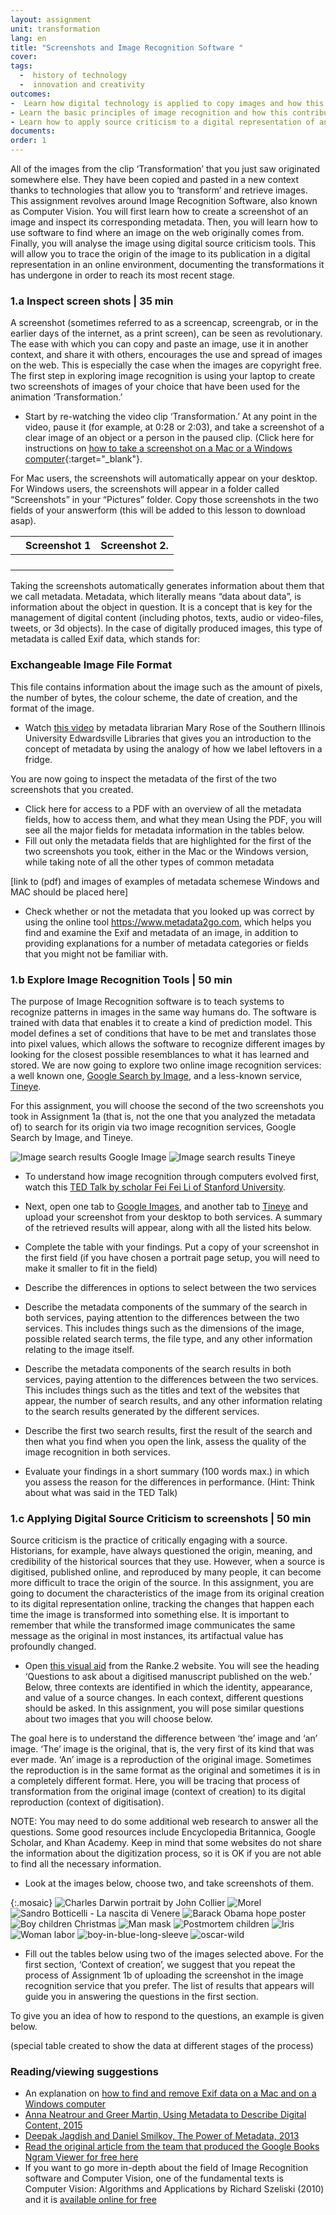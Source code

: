 ```yaml
---
layout: assignment
unit: transformation
lang: en
title: "Screenshots and Image Recognition Software "
cover:
tags:
  -  history of technology
  -  innovation and creativity
outcomes:
-  Learn how digital technology is applied to copy images and how this automatically generates metadata (information about the copy that has been created)
- Learn the basic principles of image recognition and how this contributes to a move from textual to multimodal forms of communication.
- Learn how to apply source criticism to a digital representation of an object that has been published online.
documents:
order: 1
---
```

All of the images from the clip ‘Transformation’ that you just saw originated somewhere else. They have been copied and pasted in a new context thanks to technologies that allow you to ‘transform’ and retrieve images. This assignment revolves around Image Recognition Software, also known as Computer Vision. You will first learn how to create a screenshot of an image and inspect its corresponding metadata. Then, you will learn how to use software to find where an image on the web originally comes from. Finally, you will analyse the image using digital source criticism tools. This will allow you to  trace the origin of the image to its publication in a digital representation in an online environment, documenting the transformations it has undergone in order to reach its most recent stage.

<!-- more -->

<!-- briefing-student -->


### 1.a  Inspect screen shots |   35 min
<!-- section-contents -->

A screenshot (sometimes referred to as a screencap, screengrab, or in the earlier days of the internet, as a print screen), can be seen as revolutionary. The ease with which you can copy and paste an image, use it in another context, and share it with others, encourages the use and spread of images on the web. This is especially the case when the images are copyright free. The first step in exploring image recognition is using your laptop to create two screenshots of images of your choice that have been used for the animation ‘Transformation.’

- Start by re-watching the video clip ‘Transformation.’ At any point in the video, pause it (for example, at 0:28 or 2:03), and take a screenshot of a clear image of an object or a person in the paused clip.
 (Click here for instructions on [how to take a screenshot on a Mac or a Windows computer](https://lifehacker.com/how-to-take-a-screenshot-or-picture-of-whats-on-your-co-5825771){:target="_blank"}.

For Mac users, the screenshots will automatically appear on your desktop. For Windows users,
the screenshots will appear in a folder called “Screenshots” in your “Pictures” folder.
Copy those screenshots in the two fields of your answerform (this will be added to this lesson to download asap).

|      | Screenshot 1                       |        Screenshot 2.              |
| ---  |------------------------------------|-----------------------------------|
|      |                                    |                                   |
|      |                                    |                                   |
|      |                                    |                                   |
|      |                                    |                                   |


Taking the screenshots automatically generates information about them that we call metadata. Metadata, which literally means “data about data”, is information about the object in question. It is a concept that is key for the management of digital content (including photos, texts, audio or video-files, tweets, or 3d objects). In the case of digitally produced images, this type of metadata is called Exif data, which stands for:

### Exchangeable Image File Format 
This file contains information about the image such as the amount of pixels, the number of bytes, the colour scheme, the date of creation, and the format of the image.

- Watch [this video](https://www.youtube.com/watch?v=ABF2FvSPVYE) by metadata librarian Mary Rose of the Southern Illinois University Edwardsville Libraries that gives you an introduction to the concept of metadata by using the analogy of how we label leftovers in a fridge.

You are now going to inspect the metadata of the first of the two screenshots that you created.
- Click here for access to a PDF with an overview of all the metadata fields, how to access them, and what they mean
Using the PDF, you will see all the major fields for metadata information in the tables below.
- Fill out only the metadata fields that are highlighted for the first of the two screenshots you took, either in the Mac or the Windows version, while taking note of all the other types of common metadata

[link to (pdf) and images of examples of metadata schemese Windows and MAC should be placed here]



- Check whether or not the metadata that you looked up was correct by using the online tool https://www.metadata2go.com, which helps you find and examine the Exif and metadata of an image, in addition to providing explanations for a number of metadata categories or fields that you might not be familiar with.

<!-- section -->

### 1.b  Explore Image Recognition Tools | 50 min
<!-- section-contents -->

The purpose of Image Recognition software is to teach systems to recognize patterns in images in the same way humans do. The software is trained with data that enables it to create a kind of prediction model. This model defines a set of conditions that have to be met and translates those into pixel values, which allows the software to recognize different images by looking for the closest possible resemblances to what it has learned and stored.  We are now going to explore two online image recognition services: a well known one, [Google Search by Image](https://www.google.com/imghp?hl=en), and a less-known service, [Tineye](https://tineye.com).

For this assignment, you will choose the second  of the two screenshots you took in Assignment 1a (that is, not the one that you analyzed the metadata of) to search for its origin via two image recognition services, Google Search by Image, and Tineye.

![Image search results Google Image](../../assets/images/transformation/1b/google-image-screenshot.png)
![Image search results Tineye](../../assets/images/transformation/1b/tineye.png)


- To understand how image recognition through computers evolved first, watch this [TED Talk by scholar Fei Fei Li of Stanford University](https://www.ted.com/talks/fei_fei_li_how_we_re_teaching_computers_to_understand_pictures?utm_campaign=tedspread--a&utm_medium=referral&utm_source=tedcomshare).
- Next, open one tab to [Google Images](https://images.google.com/), and another tab to [Tineye](https://tineye.com) and upload your screenshot from your desktop to both services. A summary of the retrieved results will appear, along with all the listed hits below.
- Complete the table with your findings. Put a copy of your screenshot in the first field (if you have chosen a portrait page setup, you will need to make it smaller to fit in the field)
- Describe the differences in options to select between the two services
- Describe the metadata components of the summary of the search in both services, paying attention to the differences between the two services. This includes things such as the dimensions of the image, possible related search terms, the file type, and any other information relating to the image itself.
- Describe the metadata components of the search results in both services, paying attention to the differences between the two services. This includes things such as the titles and text of the websites that appear, the number of search results, and any other information relating to the search results generated by the different services.
- Describe the first two search results, first the result of the search and then what you find when you open the link, assess the quality of the image recognition in both services.

- Evaluate your findings in a short summary (100 words max.) in which you assess the reason for the differences in performance. (Hint: Think about what was said in the TED Talk)


<!-- section -->

### 1.c Applying Digital Source Criticism to screenshots | 50 min
<!-- section-contents -->

Source criticism is the practice of critically engaging with a source. Historians, for example, have always questioned the origin, meaning, and credibility of the historical sources that they use. However, when a source is digitised, published online, and reproduced by many people, it can become more difficult to trace the origin of the source. In this assignment, you are going to document the characteristics of the image from its original creation to its digital representation online, tracking the changes that happen each time the image is transformed into something else. It is important to remember that while the transformed image communicates the same message as the original in most instances, its artifactual value has profoundly changed.

- Open [this visual aid](https://ranke2.uni.lu/assets/pdf/C3.1-visual-aid-3.pdf) from the Ranke.2 website. You will see the heading ‘Questions to ask about a digitised manuscript published on the web.’ Below, three contexts are identified in which
the identity, appearance, and value of a source changes. In each context, different questions should be asked.
In this assignment, you will pose similar questions about two images that you will choose below.

The goal here is to understand the difference between ‘the’ image and ‘an’ image. ‘The’ image is the original, that is, the very first of its kind that was ever made. ‘An’ image is a reproduction of the original image. Sometimes the reproduction is in the same format as the original and sometimes it is in a completely different format. Here, you will be tracing that process of transformation from the original image (context of creation) to its digital reproduction (context of digitisation).

NOTE: You may need to do some additional web research to answer all the questions. Some good resources include Encyclopedia Britannica, Google Scholar, and Khan Academy. Keep in mind that some websites do not share the information about the digitization process, so it is OK if you are not able to find all the necessary information.


- Look at the images below, choose two, and take screenshots of them.

{:.mosaic}
![Charles Darwin portrait by John Collier](../../assets/images/transformation/1c/charles-darwin-portrait-by-john-collier.jpg)
![Morel](../../assets/images/transformation/1c/morel-v-afp-1.jpg)
![Sandro Botticelli - La nascita di Venere](../../assets/images/transformation/1c/sandro-botticelli-la-nascita-di-venere.jpg)
![Barack Obama hope poster](../../assets/images/transformation/1c/barack-obama-hope-poster.jpg)
![Boy children Christmas](../../assets/images/transformation/1c/boy-children-christmas.jpg)
![Man mask](../../assets/images/transformation/1c/man-mask.jpg)
![Postmortem children](../../assets/images/transformation/1c/postmortem_children.jpg)
![Iris](../../assets/images/transformation/1c/iris.jpg)
![Woman labor](../../assets/images/transformation/1c/woman-labor.jpg)
![boy-in-blue-long-sleeve](../../assets/images/transformation/1c/boy-in-blue-long-sleeve.jpg)
![oscar-wild](../../assets/images/transformation/1c/oscar-wild.png)


- Fill out the tables below using two of the images selected above. For the first section, ‘Context of creation’, we suggest that you repeat the process of Assignment 1b of uploading the screenshot in the image recognition service that you prefer. The list of results that appears will guide you in answering the questions in the first section.

To give you an idea of how to respond to the questions, an example is given below.

(special table created to show the data at different stages of the process)

<!-- section -->

### Reading/viewing suggestions
<!-- section-contents -->

- An explanation on [how to find and remove Exif data on a Mac and on a Windows computer](https://www.howtogeek.com/203592/what-is-exif-data-and-how-to-remove-it/)
- [Anna Neatrour and Greer Martin, Using Metadata to Describe Digital Content, 2015](https://www.youtube.com/watch?v=RqgFLj_yspk)
- [Deepak Jagdish and Daniel Smilkov, The Power of Metadata, 2013](https://www.youtube.com/watch?v=i2a8pDbCabg)
- [Read the original article from the team that produced the Google Books Ngram Viewer for free here](https://dash.harvard.edu/handle/1/8899722)
- If you want to go more in-depth about the field of Image Recognition software and Computer Vision, one of the fundamental texts is Computer Vision: Algorithms and Applications by Richard Szeliski (2010) and it is [available online for free](http://szeliski.org/Book/)

<!-- briefing-teacher -->
